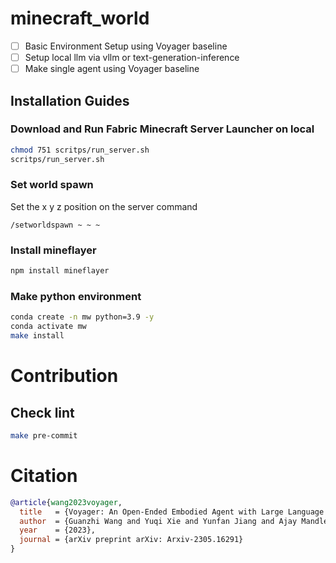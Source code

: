 # minecraft_world

- [ ] Basic Environment Setup using Voyager baseline
- [ ] Setup local llm via vllm or text-generation-inference
- [ ] Make single agent using Voyager baseline

## Installation Guides
### Download and Run Fabric Minecraft Server Launcher on local
```sh
chmod 751 scritps/run_server.sh
scritps/run_server.sh
```
### Set world spawn
Set the x y z position on the server command
```
/setworldspawn ~ ~ ~
```

### Install mineflayer
```sh
npm install mineflayer
```

### Make python environment
```sh
conda create -n mw python=3.9 -y
conda activate mw
make install
```

# Contribution
## Check lint
```sh
make pre-commit
```

# Citation
```bibtex
@article{wang2023voyager,
  title   = {Voyager: An Open-Ended Embodied Agent with Large Language Models},
  author  = {Guanzhi Wang and Yuqi Xie and Yunfan Jiang and Ajay Mandlekar and Chaowei Xiao and Yuke Zhu and Linxi Fan and Anima Anandkumar},
  year    = {2023},
  journal = {arXiv preprint arXiv: Arxiv-2305.16291}
}
```
